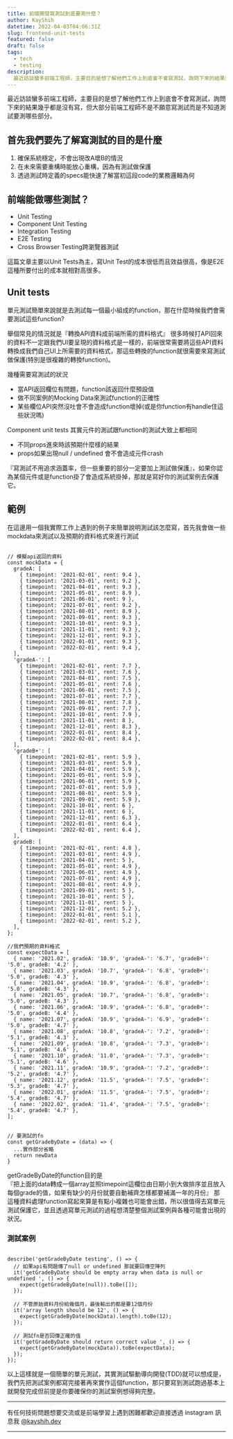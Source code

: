 ```yaml
---
title: 前端開發寫測試到底要測什麼？
author: KayShih
datetime: 2022-04-03T04:06:31Z
slug: frontend-unit-tests
featured: false
draft: false
tags:
  - tech 
  - testing 
description:
  最近訪談蠻多前端工程師，主要目的是想了解他們工作上到底會不會寫測試，詢問下來的結果幾乎都是沒有寫，但大部分前端工程師不是不願意寫測試而是不知道測試要測哪些部分。
---
```



最近訪談蠻多前端工程師，主要目的是想了解他們工作上到底會不會寫測試，詢問下來的結果幾乎都是沒有寫，但大部分前端工程師不是不願意寫測試而是不知道測試要測哪些部分。

## 首先我們要先了解寫測試的目的是什麼

1. 確保系統穩定，不會出現改A壞B的情況
2. 在未來需要重構時能放心重構，因為有測試做保護
3. 透過測試時定義的specs能快速了解當初這段code的業務邏輯為何

## 前端能做哪些測試？

- Unit Testing
- Component Unit Testing
- Integration Testing
- E2E Testing
- Cross Browser Testing跨瀏覽器測試

這篇文章主要以Unit Tests為主，寫Unit Test的成本很低而且效益很高，像是E2E這種所要付出的成本就相對高很多。

## Unit tests
單元測試簡單來說就是去測試每一個最小組成的function，那在什麼時候我們會需要測試這些function?

舉個常見的情況就是『轉換API資料成前端所需的資料格式』
很多時候打API回來的資料不一定跟我們UI要呈現的資料格式是一樣的，前端很常需要將這些API資料轉換成我們自己UI上所需要的資料格式，那這些轉換的function就很需要來寫測試做保護(特別是很複雜的轉換function)。

幾種需要寫測試的狀況
- 當API返回欄位有問題，function該返回什麼預設值
- 做不同案例的Mocking Data來測試function的正確性
- 某些欄位API突然沒吐會不會造成function壞掉(或是你function有handle住這些狀況嗎)

Component unit tests
其實元件的測試跟function的測試大致上都相同
- 不同props進來時該預期什麼樣的結果
- props如果出現null / undefined 會不會造成元件crash

『寫測試不用追求涵蓋率，但一些重要的部分一定要加上測試做保護』，如果你認為某個元件或是function掛了會造成系統掛掉，那就是寫好你的測試案例去保護它。


## 範例

在這邊用一個我實際工作上遇到的例子來簡單說明測試該怎麼寫，首先我會做一些mockdata來測試以及預期的資料格式來進行測試

```

// 模擬api返回的資料
const mockData = { 
  gradeA: [
    { timepoint: '2021-02-01', rent: 9.4 },
    { timepoint: '2021-03-01', rent: 9.2 },
    { timepoint: '2021-04-01', rent: 9.3 },
    { timepoint: '2021-05-01', rent: 8.9 },
    { timepoint: '2021-06-01', rent: 9 },
    { timepoint: '2021-07-01', rent: 9.2 },
    { timepoint: '2021-08-01', rent: 8.9 },
    { timepoint: '2021-09-01', rent: 9.3 },
    { timepoint: '2021-10-01', rent: 9.3 },
    { timepoint: '2021-11-01', rent: 9.3 },
    { timepoint: '2021-12-01', rent: 9.3 },
    { timepoint: '2022-01-01', rent: 9.3 },
    { timepoint: '2022-02-01', rent: 9.4 },
  ],
  'gradeA-': [
    { timepoint: '2021-02-01', rent: 7.7 },
    { timepoint: '2021-03-01', rent: 7.6 },
    { timepoint: '2021-04-01', rent: 7.5 },
    { timepoint: '2021-05-01', rent: 7.6 },
    { timepoint: '2021-06-01', rent: 7.5 },
    { timepoint: '2021-07-01', rent: 7.7 },
    { timepoint: '2021-08-01', rent: 7.8 },
    { timepoint: '2021-09-01', rent: 7.7 },
    { timepoint: '2021-10-01', rent: 7.9 },
    { timepoint: '2021-11-01', rent: 8 },
    { timepoint: '2021-12-01', rent: 8.3 },
    { timepoint: '2022-01-01', rent: 8.4 },
    { timepoint: '2022-02-01', rent: 8.4 },
  ],
  'gradeB+': [
    { timepoint: '2021-02-01', rent: 5.9 },
    { timepoint: '2021-03-01', rent: 5.9 },
    { timepoint: '2021-04-01', rent: 5.9 },
    { timepoint: '2021-05-01', rent: 5.9 },
    { timepoint: '2021-06-01', rent: 5.9 },
    { timepoint: '2021-07-01', rent: 5.9 },
    { timepoint: '2021-08-01', rent: 5.9 },
    { timepoint: '2021-09-01', rent: 5.9 },
    { timepoint: '2021-10-01', rent: 6 },
    { timepoint: '2021-11-01', rent: 6 },
    { timepoint: '2021-12-01', rent: 6.3 },
    { timepoint: '2022-01-01', rent: 6.4 },
    { timepoint: '2022-02-01', rent: 6.4 },
  ],
  gradeB: [
    { timepoint: '2021-02-01', rent: 4.8 },
    { timepoint: '2021-03-01', rent: 4.9 },
    { timepoint: '2021-04-01', rent: 5 },
    { timepoint: '2021-05-01', rent: 4.9 },
    { timepoint: '2021-06-01', rent: 4.9 },
    { timepoint: '2021-07-01', rent: 4.9 },
    { timepoint: '2021-08-01', rent: 4.9 },
    { timepoint: '2021-09-01', rent: 5 },
    { timepoint: '2021-10-01', rent: 5 },
    { timepoint: '2021-11-01', rent: 5 },
    { timepoint: '2021-12-01', rent: 5.2 },
    { timepoint: '2022-01-01', rent: 5.1 },
    { timepoint: '2022-02-01', rent: 5.2 },
  ],
};

//我們預期的資料格式
const expectData = [ 
  { name: '2021.02', gradeA: '10.9', 'gradeA-': '6.7', 'gradeB+': '5.0', gradeB: '4.2' },
  { name: '2021.03', gradeA: '10.7', 'gradeA-': '6.8', 'gradeB+': '5.0', gradeB: '4.3' },
  { name: '2021.04', gradeA: '10.9', 'gradeA-': '6.8', 'gradeB+': '5.0', gradeB: '4.3' },
  { name: '2021.05', gradeA: '10.7', 'gradeA-': '6.8', 'gradeB+': '5.0', gradeB: '4.3' },
  { name: '2021.06', gradeA: '10.9', 'gradeA-': '6.8', 'gradeB+': '5.0', gradeB: '4.4' },
  { name: '2021.07', gradeA: '10.9', 'gradeA-': '6.9', 'gradeB+': '5.0', gradeB: '4.7' },
  { name: '2021.08', gradeA: '10.8', 'gradeA-': '7.2', 'gradeB+': '5.1', gradeB: '4.3' },
  { name: '2021.09', gradeA: '10.8', 'gradeA-': '7.3', 'gradeB+': '5.1', gradeB: '4.6' },
  { name: '2021.10', gradeA: '11.0', 'gradeA-': '7.3', 'gradeB+': '5.1', gradeB: '4.6' },
  { name: '2021.11', gradeA: '10.9', 'gradeA-': '7.2', 'gradeB+': '5.2', gradeB: '4.7' },
  { name: '2021.12', gradeA: '11.5', 'gradeA-': '7.5', 'gradeB+': '5.3', gradeB: '4.7' },
  { name: '2022.01', gradeA: '11.5', 'gradeA-': '7.5', 'gradeB+': '5.4', gradeB: '4.7' },
  { name: '2022.02', gradeA: '11.4', 'gradeA-': '7.5', 'gradeB+': '5.4', gradeB: '4.7' },
];


// 要測試的fn
const getGradeByDate = (data) => {
  ...實作部分省略
  return newData
}

```
getGradeByDate的function目的是 <br/>
『把上面的data轉成一個array並照timepoint這欄位由日期小到大做排序並且放入每個grade的值，如果有缺少的月份就要自動補齊怎樣都要補滿一年的月份』
那這種資料處理function寫起來算是有點小複雜也可能會出錯，所以很值得去寫單元測試保護它，並且透過寫單元測試的過程想清楚整個測試案例與各種可能會出現的狀況。

### 測試案例

```

describe('getGradeByDate testing', () => {
  // 如果api有問題傳了null or undefined 那就要回傳空陣列
  it('getGradeByDate should be empty array when data is null or undefined ', () => {
    expect(getGradeByDate(null)).toBe([]);
  });

  // 不管原始資料月份給幾個月，最後輸出的都是要12個月份
  it('array length should be 12', () => {
    expect(getGradeByDate(mockData).length).toBe(12);
  });

  // 測試fn是否回傳正確的值
  it('getGradeByDate should return correct value ', () => {
    expect(getGradeByDate(mockData)).toBe(expectData);
  });
});
```

以上這樣就是一個簡單的單元測試，其實測試驅動導向開發(TDD)就可以想成是，我們先把測試案例都寫完接著再來實作這個function，那只要寫到測試跑過基本上就開發完成但前提是你要確保你的測試案例想得夠完整。


---

有任何技術問題想要交流或是前端學習上遇到困難都歡迎直接透過 instagram 訊息我 [@kayshih.dev](https://www.instagram.com/kayshih.dev)

---